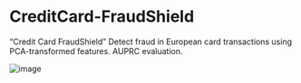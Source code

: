# CreditCard-FraudShield
“Credit Card FraudShield” Detect fraud in European card transactions using PCA-transformed features. AUPRC evaluation.

![image](https://github.com/user-attachments/assets/c5a25216-7e7a-44a5-812d-bacfb07c9760)
